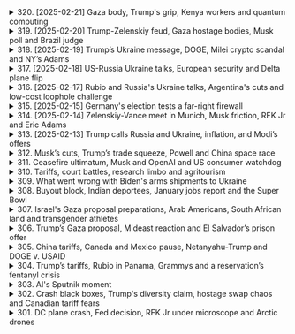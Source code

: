 <details>
<summary>320. [2025-02-21] Gaza body, Trump's grip, Kenya workers and quantum computing</summary><br>

<a href="https://www.youtube.com/watch?v=S0_Ezj3nmOU" target="_blank">
    <img src="https://img.youtube.com/vi/S0_Ezj3nmOU/maxresdefault.jpg" 
        alt="[Youtube]" width="200">
</a>

# Gaza body, Trump's grip, Kenya workers and quantum computing

### 文章重點整理

#### 一、核心議題  
1. **移民政策與勞動力外流**：肯尼亞因年輕人口迅速增長，但國內無法提供足夠的就業機會，轉而將勞動力輸出至德國等國家。  
2. **量子計算技術突破**：微軟宣布其新型芯片Mayana 1在錯誤率控制方面取得進展，可能使量子電腦於數年內問世。  

#### 二、問題原因  
1. **肯尼亞國內就業不足**：每年約有100萬年輕人進入勞動市場，但僅能創造20萬 formal 就業機會。  
2. **接收國 demographic挑戰**：德國等國家因人口老化和生育率下降，面對技能型勞動力短缺，估計缺額高達40萬人。  
3. **量子計算技術瓶頸**：過去量子芯片錯誤率過高，限制其實用性。  

#### 三、各界看法  
1. **肯尼亞國內批評**：質疑政府爲何不利用本地人才資源，反而流失勞動力。  
2. **德國政治反應**：即將迎來的大選中，反對移民的政黨勢頭上升，可能影響政策執行。  
3. **科技界期待**：微軟的技術突破被視為量子計算邁向商業化的重要裏程碑。  

#### 四、主要影響  
1. **肯尼亞經濟發展**：勞動力外流雖可解決短期失業問題，但可能削弱國內人力資源，影響長期經濟增長。  
2. **德國勞動市場**：外籍勞工的加入或彌補技能缺口，但也可能引發社會整合挑戰。  
3. **科技進步**：量子電腦若能商業化，將推動材料科學、藥物研發等領域的突破性進展。  

#### 五、處理方案  
1. **肯尼亞**：簽署勞動協議輸出勞力，並探索本地產業發展和職業訓練計劃以提升就業機會。  
2. **德國**：修訂移民法規，平衡吸引外來勞工與照顧本地就業的政策。  
3. **科技界**：持續研發降低錯誤率的量子芯片技術，加速其實用化進程。  

#### 六、未來發展  
1. **移民政策趨勢**：非洲國家可能進一步增加勞動力輸出，而歐洲國家將面臨更多移民相關的政治和社會議題。  
2. **量子計算商業化**：微軟的技術突破若能持續，量子電腦有望在幾年內於特定行業中應用，如藥物研發、材料科學等。  

#### 七、結論  
1. **肯尼亞案例**：勞動力外流雖短期紓解失業壓力，但需平衡國內發展與國際合作的雙重考量。  
2. **量子計算突破**：技術進展為人類社會帶來潛在的巨大變化，值得持續關注和投資。
</details>

<details>
<summary>319. [2025-02-20] Trump-Zelenskiy feud, Gaza hostage bodies, Musk poll and Brazil judge</summary><br>

<a href="https://www.youtube.com/watch?v=YVxskEa7BNQ" target="_blank">
    <img src="https://img.youtube.com/vi/YVxskEa7BNQ/maxresdefault.jpg" 
        alt="[Youtube]" width="200">
</a>

# Trump-Zelenskiy feud, Gaza hostage bodies, Musk poll and Brazil judge

### 文章整理與分析

本文涵蓋了多個重要的國際新聞主題，涉及政治、經濟、科技和社會等領域。以下是對文章重點的整理和歸納：

---

#### **核心議題**

1. **美俄地緣政治 conflict**
   - 美國總統拜登宣布向烏克蘭提供價值 8 億美元的軍事援助。
   - 俄羅斯總統普丁聲稱俄羅斯正遭受「全面經濟-war」，並對美俄 relations 表示擔憂。

2. **全球能源危機**
   - 石油輸出國組織（OPEC）決定保持原油產量不變，以應對全球能源需求。
   - 多個歐洲國家因能源價格上漲面臨經濟壓力。

3. **科技與社會影響**
   - 特斯拉執行長馬斯克宣布將裁員 10% 的員工，並計劃將公司轉型為一家「遠程辦公」企業。
   - 英特爾宣布將於 2024 年推出新一代處理器，以應對市場需求。

---

#### **問題原因**

1. **美俄地緣政治 conflict**
   - 美國對烏克蘭的軍事援助加劇了美俄 relations 的緊張。
   - 俄羅斯對能源價格的控制力を受到國際制裁的影響。

2. **全球能源危機**
   - 地緣政治不穩定導致能源供應鏈受阻。
   - 綠能轉型的速度緩慢，未能有效替代傳統化石燃料。

3. **科技與社會影響**
   - 經濟衰退壓力下，科技公司面臨成本控制和效率提升的挑戰。
   - 遜工潮和通貨膨脹加劇了勞動力市場的不穩定性。

---

#### **各界看法**

1. **美俄地緣政治 conflict**
   - 西方國家普遍支持美國的對烏克蘭援助政策，但同時擔心軍事衝突進一步升級。
   - 俄羅斯盟友如伊朗和北朝鮮表示支持普丁的立場。

2. **全球能源危機**
   - 石油輸出國組織（OPEC）成員國認為保持產量穩定是平衡市場供需的最佳方式。
   - 國際金融機構呼籲加速綠能轉型，以減少對化石燃料的依賴。

3. **科技與社會影響**
   - 科技公司員工普遍擔心裁員潮會影響其職涯發展。
   - 社會組織和勞工團體批評科技公司的管理層缺乏人文關懷。

---

#### **主要影響**

1. **美俄地緣政治 conflict**
   - 經濟制裁進一步加劇，導致全球金融市場波動。
   - 多個國家的能源價格上漲，影響民生經濟。

2. **全球能源危機**
   - 能源價格高企抑制了消費需求，影響整體經濟增長。
   - 對環境保護和氣候變化的關注進一步提高。

3. **科技與社會影響**
   - 科技公司的裁員潮可能引發更多的失業問題。
   - 遜工運動加劇了勞資矛盾，影響社會穩定。

---

#### **處理方案**

1. **美俄地緣政治 conflict**
   - 國際組織呼籲雙方恢復對話，避免軍事衝突進一步升級。
   - 美國盟友同意分擔更多的防務支出，以分散風險。

2. **全球能源危機**
   - 加快綠能轉型的步伐，增加可再生能源的產出能力。
   - 國家間簽署更多能源合作協議，確保供應鏈的穩定性。

3. **科技與社會影響**
   - 科技公司應該承擔更多的社會責任，避免過度削減員工數量。
   - 政府應該制定更完善的勞工保護法規，保障工人權益。

---

#### **未來發展**

1. **美俄地緣政治 conflict**
   - 美俄 relations 的未來將取決於雙方的戰略選擇和國際形勢的變化。
   - 可能會出現更多的局部 conflict，影響全球安全格局。

2. **全球能源危機**
   - 隨著綠能技術的進步，可再生能源的市場佔有率將逐步提高。
   - 國家間的合作將更加密切，共同應對能源挑戰。

3. **科技與社會影響**
   - 科技公司將進一步推動 automation 和人工智能的應用，提高生產效率。
   - 社會對科技公司的監管將更加嚴格，以平衡創新和倫理的關係。

---

#### **結論**

本文所涉及的多個議題相互關聯，共同塑造了當前的國際形勢。美俄地緣政治 conflict 和全球能源危機對經濟和社會產生了深遠影響，而科技公司的裁員潮則進一步加劇了勞動力市場的不穩定性。未來的發展將取決於各國政府和企業如何應對這些挑戰，以及國際社會是否能通過合作共同尋找解決方案。
</details>

<details>
<summary>318. [2025-02-19] Trump’s Ukraine message, DOGE, Milei crypto scandal and NY’s Adams</summary><br>

<a href="https://www.youtube.com/watch?v=6zmTW3Rs8f4" target="_blank">
    <img src="https://img.youtube.com/vi/6zmTW3Rs8f4/maxresdefault.jpg" 
        alt="[Youtube]" width="200">
</a>

# Trump’s Ukraine message, DOGE, Milei crypto scandal and NY’s Adams

### 文章整理：多個國際新聞要點分析

---

#### 1. 核心議題  
- **地緣政治與經濟**：阿根廷總統 Mauricio Macri 涉嫌推薦一款崩盤加密貨幣的事件，引發國內信任危機。
- **法律與政治**：紐約市長 Eric Adams 面臨司法部要求撤銷刑事指控，可能涉及移民政策的政治幹預。
- **科技與天文學**：NASA 的詹姆斯·韋伯太空望遠鏡提供銀河中心超大質量黑洞的高分辨率影像，揭示宇宙奧祕。

---

#### 2. 問題原因  
- **阿根廷加密貨幣事件**：Macri 政府被指涉嫌操縱市場，推薦一款後迅速崩盤的加密貨幣，導致公眾對其金融政策的信心下降。
- **紐約市長案件**：司法部要求撤銷指控可能與 Adams 的移民政策立場有關，涉嫌政治壓力。
- **天文學研究限制**：超大黑洞的研究受限於過去望遠鏡能力不足，詹姆斯·韋伯的高分辨率影像提供了新視角。

---

#### 3. 各界看法  
- **阿根廷國內**：反對派議員提出彈劾 motion，指控 Macri 操縱市場；公眾信任下降，影響其政治聲望。
- **美國司法部門**：部分檢察官辭職以抵制撤銷案件的命令，反映內部對政治幹預司法的抗議。
- **天文學界**：研究人員贊賞詹姆斯·韋伯的突破性發現，稱其為黑洞研究開創新章。

---

#### 4. 主要影響  
- **阿根廷政治**：Macri 的聲望受損，國內經濟改革進程可能延誤。
- **紐約市政政局**：Adams 面臨撤職風險，若被罷免，將引發市長繼任程序的不確定性。
- **天文學研究**：詹姆斯·韋伯的影像為超大黑洞的研究提供關鍵數據，可能改寫對銀河中心的理解。

---

#### 5. 處理方案  
- **阿根廷**：司法部門啟動調查，Macri 承諾合作，但反對派要求辭職。
- **紐約市政**：法官將裁定是否撤銷指控，市長聲譽和政治生涯岌岌可危。
- **天文學研究**：NASA 計劃進一步分析詹姆斯·韋伯的數據，未來可能揭示更多黑洞 secrets。

---

#### 6. 未來發展  
- **阿根廷**：若調查顯示 Macri 涉嫌 fraud，其總統職位將面臨重大威脅；否則，其經濟改革可能復甦。
- **紐約市政**：Adams 的政治命運取決於司法裁決和公眾反應，可能影響即將到來的市長選舉。
- **天文學研究**：詹姆斯·韋伯的數據將繼續推動黑洞和銀河中心的研究，未來或有更多突破性發現。

---

#### 7. 結論  
此文匯集了多個國際要聞，涉及政治、經濟、科技等多個領域。阿根廷新聞事件凸顯了領導人形象管理和市場操縱的風險；紐約市政案件反映了司法與政治的微妙平衡；天文學突破則展示了科技進步對人類理解宇宙能力的提升。這些事件共同體現了當今全球化的複雜性與挑戰。
</details>

<details>
<summary>317. [2025-02-18] US-Russia Ukraine talks, European security and Delta plane flip</summary><br>

<a href="https://www.youtube.com/watch?v=KrnkAj8_I_E" target="_blank">
    <img src="https://img.youtube.com/vi/KrnkAj8_I_E/maxresdefault.jpg" 
        alt="[Youtube]" width="200">
</a>

# US-Russia Ukraine talks, European security and Delta plane flip

### 文章概況  
本篇文章涵蓋了多個國際時事熱點，主要圍繞以下幾個核心議題：  

#### 1. **俄烏局勢與加拿大Delta航空事故**  
   - 加拿大溫哥華皮爾森機場發生重大航空事故，一架_DELTA Airlines_飛機在降落時側翻並起火。事故導致至少三人重傷，另有15人受輕傷。初步調查顯示天氣條件（如強風和大雪）可能是肇事原因。  

#### 2. **美國司法糾紛**  
   - 美國 федерal法院法官正在考慮一項訴訟，旨在阻止elon musk的Doge團隊訪問政府信息系統。此案件由13位民主黨州檢察長提出，擔心這可能會影響各州的教育和公共計劃。  

#### 3. **教皇健康狀況**  
   - 教皇弗朗西斯因呼吸道感染住院治療，梵蒂岡表示他的病情複雜且仍在接受治療。此消息引發了全球信徒的關切與祈禱。  

#### 4. **交通事故**  
   - 在玻利維亞西南部發生一起嚴重交通事故，導致至少31人死亡。初步調查指出司機可能在惡劣路面條件下失去控制，致車輛墜落懸崖。  

#### 5. **澳洲金融政策**  
   - 澳洲央行決定降低利率，為自2020年以來的首次降息。此舉旨在緩解借款人負擔，並可能對該國正在醞釀的選舉產生影響。  

### 核心議題分析  
本篇文章涉及多個國家和領域的重要事件，涵蓋了航空安全、司法糾紛、公共健康、交通事故以及金融政策等主題。這些事件反映了當前全球面臨的一些共同挑戰，包括安全性問題、自然條件對人類活動的影響、經濟政策調整以應對通脹壓力，以及國際政治格局中的博弈。

---

### 各界看法  
1. **航空安全**：此次Delta航空事故引發了對冬季天氣條件下飛行安全性的廣泛討論。航管部門和航空公司可能需要重新評估航班安排和安全措施。  
2. **司法與行政權力的平衡**：elon musk的Doge團隊訪問政府信息系統的爭議，反映了科技巨擘與政府之間的權力博弈，以及如何在保障公共利益與鼓勵創新之間取得平衡。  
3. **教皇健康問題**：全球atholic信眾對教皇健康的關切體現了信仰的力量和領導人健康狀況對國際事務的潛在影響。  
4. **交通事故原因**：玻利維亞事故再次提醒我們，惡劣道路條件和司機疲勞是交通安全的重大隱患。  
5. **金融政策調整**：澳洲央行的降息決定反映了全球經濟形勢的壓力，尤其是 inflation 的持續影響以及對借款人支持的需求。

---

### 主要影響  
1. **航空業**：事故可能導致飛行安全規範的修訂，增加航班延誤和成本。  
2. **司法與行政**：此案件若敗訴，可能削弱政府機構的信息安全防護能力。  
3. **公共健康**：教皇的健康狀況可能對全球atholic社區造成情緒波動，並引發對老年領導人健康的關注。  
4. **交通事故**：此事件將促使相關國家重新評估道路安全措施和司機培訓標準。  
5. **金融市場**：降息政策可能刺激經濟增長，但亦可能影響貨幣政策的有效性。

---

### 處理方案  
1. **航空事故**：加拿大交通部應該立即展開全面調查，並根據結果修訂飛行安全指引。  
2. **司法糾紛**：法院應在保障公共利益的同時，平衡科技公司的創新自由。  
3. **教皇健康**：梵蒂岡醫療團隊需密切監控教皇病情，並及時向全球公眾通報最新狀況。  
4. **交通事故**：玻利維亞政府應該加強道路安全法規，並改善惡劣路段的標誌和อำนวยความ方便。  
5. **金融政策**：澳洲央行需持續Monitoring inflation 輪廓，並根據數據調整貨幣政策。

---

### 未來發展  
1. **航空業**：隨著天氣條件的變化，航空公司可能增加/weather 預警系統的投資，以降低飛行風險。  
2. **司法與行政**：此案件的裁決將為未來類似爭議提供法律參考，影響科技公司與政府機構之間的合作模式。  
3. **公共健康**：教皇的康復進展將受到全球關注，並可能影響 catholic 教會的內部結構和領導權交接。  
4. **交通事故**：相關國家可能引入更嚴格的道路安全法規，以降低未來事故發生率。  
5. **金融市場**：全球經濟形勢的變化將繼續影響央行的貨幣政策，澳洲央行需保持靈活性以應對通脹和經濟增長的雙重挑戰。

---

### 全文大綱  
1. **International Incidents and Crises**: Overview of global events impacting various sectors.  
2. **Canadian Delta Airlines Crash**: Investigation into causes and implications for aviation safety.  
3. **U.S. Judicial Dispute Over Government Information Systems**: Balancing innovation and public interest in administrative powers.  
4. **Pope's Health Condition**: Global reaction and implications for the catholic community.  
5. **Road Traffic Accident in Bolivia**: Causes, consequences, and future road safety measures.  
6. **Australian Monetary Policy Adjustments**: Impact of central bank decisions on economic stability.  

--- 

此文總結了多個國際事件的最新發展，並提供了對這些事件的深入分析與未來展望。
</details>

<details>
<summary>316. [2025-02-17] Rubio and Russia's Ukraine talks, Argentina's cuts and low-cost loophole challenge</summary><br>

<a href="https://www.youtube.com/watch?v=EqpFI4T1Gq4" target="_blank">
    <img src="https://img.youtube.com/vi/EqpFI4T1Gq4/maxresdefault.jpg" 
        alt="[Youtube]" width="200">
</a>

# Rubio and Russia's Ukraine talks, Argentina's cuts and low-cost loophole challenge

### 小節一：核心議題  
1. **地緣政治與貿易政策**：美中貿易摩擦背景下，美國政府針對中國貨物的關稅政策及其執行問題。  
2. **免稅通道的濫用**：Domestic Minimum Value (DV) 通道被用於逃避關稅，導致美國 Customs 面臨挑戰。  
3. **阿根廷經濟改革**：阿根廷總統馬克裏（Mauricio Macri）推行的去規管政策及其對經濟的影響。  

---

### 小節二：問題原因  
1. **美中貿易政策執行困難**：特朗普政府結束 duty-free 入境後，大量中國貨物湧入，導致口岸堵塞。  
2. **免稅通道設計缺陷**：美國郵政㿠（USPS）原本為處理信件設計，並不適合徵收關稅，導致實施困難。  
3. **阿根廷貧富差距擴大**：去規管政策雖帶來短期財政盈餘，但貧困率上升，引發公共不滿。  

---

### 小節三：各界看法  
1. **美國政府**：希望通過改革.Domestic Minimum Value 通道，防止化學品前體流入，並彌合貿易 tariff 差距。  
2. **專家與業界**：認為短時間內難以完全關閉該通道， USPS 系統不足是主要瓶頸。  
3. **阿根廷民眾**：改革初期雖平息了部分抗議，但貧困問題的長期解決仍需更多支援。  

---

### 小節四：主要影響  
1. **美國貿易系統**：口岸堵塞影響進口效率，可能擾動供應鏈。  
2. **阿根廷經濟**：短期財政改善，但貧富差距擴大引發社會不穩定風險。  
3. **全球貿易格局**：美中 trade war 反映出地緣政治對貿易政策的深刻影響。  

---

### 小節五：處理方案  
1. **美國政府**：針對.Domestic Minimum Value 通道，擬重新啟動改革，但需解決 USPS 系統限制。  
2. **阿根廷政府**：計劃通過中期選舉鞏固政治支持，進一步推進 deregulation 政策。  
3. **國際貿易體系**：各方呼籲建立更透明的貿易規則，以應對全球化背景下的新挑戰。  

---

### 小節六：未來發展  
1. **美國貿易政策**：預期美中 trade war 將持續影響全球貿易，美國可能尋求更多技術手段彌合關稅漏洞。  
2. **阿根廷政治與經濟**：中期選後，馬克裏能否獲得更廣泛的政治支持將決定其改革的成敗。  
3. **全球貿易治理**：各方需協力改善國際貿易規則，以應對科技與地緣政治變化的挑戰。  

---

### 小節七：結論  
1. 美國針對中國貨物的免稅通道改革暴露了其貿易政策執行的系統性問題，短期內難以徹底解決。  
2. 阿根廷的去規管政策雖帶來短期經濟改善，但貧困問題的長期 해결은 여전히 불확실하다.  
3. 全球貿易格局在地緣政治與科技變化的推動下將進一步調整，各國需尋求平衡增長與社會公平的道路。
</details>

<details>
<summary>315. [2025-02-15] Germany's election tests a far-right firewall</summary><br>

<a href="https://www.youtube.com/watch?v=2LCLHsZKZQE" target="_blank">
    <img src="https://img.youtube.com/vi/2LCLHsZKZQE/maxresdefault.jpg" 
        alt="[Youtube]" width="200">
</a>

# Germany's election tests a far-right firewall

### 德國大選分析與影響

#### 政治格局
1. **選舉後的政治形勢**  
   德國選舉制度要求政黨需獲得至少5%的票數才能進入議會，這導致政局通常由多個政黨共同組成的聯合政府主導。本次選舉中，保守派和左翼政黨均表現活躍，可能影響未來政策方向。

2. **主要政黨動向**  
   - **基督教民主聯盟（基民盟）**：作為傳統執政黨，基民盟在移民和經濟政策上持穩健立場。
   - **社民黨（SPD）**：主張擴大社會福利，強調團結與改革委員會。
   - **自由民主黨（FDP）**：支持市場自由化，推動structural reforms。
   - **左翼政黨（如die Linke和Aufstehen Neunundzwanzig）**：反對烏克蘭援助，倡導和平與反對武器供應。

3. **聯合政府的挑戰**  
   結構性改革需獲得議會三分之二多數支持，這增加了政策實施的難度。若極端政黨席位增加，可能進一步制衡主流政黨。

#### 經濟與社會影響
1. **移民問題**  
   右翼政黨如德國另類選擇（AfD）主張強化邊境管控，限制移民進入。此立場可能引發其他歐洲國家效仿，形成 domino 效應。

2. **烏克蘭危機與俄羅斯政策**  
   德國內部就是否繼續援助烏克蘭存在分歧。若左翼政黨席位增加，或影響對烏軍事和經濟支持，從而削弱歐洲整體防禦能力。

3. **結構性改革的阻力**  
   經濟改革需要多方協調，若極端政黨:blocking power增加，將導致政策難以通過，影響德國及歐洲經濟表現。

#### 地區與全球影響
1. **對歐盟的影響**  
   德國為歐盟第二大經濟體，其政治穩定性和經濟表現直接影響歐洲乃至全球市場。若德國內政不穩，將削弱其在國際事務中的領導力。

2. **烏克蘭戰爭的支撐**  
   美德關係緊密，美國政府已表態支持德國右翼政黨。德國選舉結果可能影響其對俄政策及對烏援助力度，進而改變東歐地緣政治格局。

3. **移民與 asylum 問題**  
   德國內部移民議題的激化可能引發鄰國效仿，進一步加劇歐洲 asylum 系統壓力。

### 總結
德國大選結果將影響國內政策走向、歐盟整體穩定及烏克蘭危機處理。選後政局若趨向 fragmentation，可能導致政策實施困難，並於移民、經濟改革等方面帶來挑戰。
</details>

<details>
<summary>314. [2025-02-14] Zelenskiy-Vance meet in Munich, Musk friction, RFK Jr and Eric Adams</summary><br>

<a href="https://www.youtube.com/watch?v=_-Vi0sqEJeM" target="_blank">
    <img src="https://img.youtube.com/vi/_-Vi0sqEJeM/maxresdefault.jpg" 
        alt="[Youtube]" width="200">
</a>

# Zelenskiy-Vance meet in Munich, Musk friction, RFK Jr and Eric Adams

### 總覽
本文涵蓋了多個重要事件和發展，主要圍繞政治、經濟和科技領域。以下是對文章內容的清哳、客觀的重點整理。

---

### 1. **穆斯克與特朗普政府的互動**
- **背景**：埃隆·穆斯克（Elon Musk）近期在影響聯邦機構方面動作頻繁，引發內部不滿。
- **具體問題**：
  - 穆斯克未充分溝通其行動，例如某些電子郵件和買斷offers。
  - 白宮團隊通過後ANTEEMI（X的前身）了解相關信息。
- **影響**：此情況可能導致白宮內部的緊張關係進一步升級，甚至引發更大規模的衝突。
- **未來展望**：需密切關注穆斯克與特朗普政府之間的合作模式和溝通機制。

---

### 2. **特朗普政府的人事變動**
#### a. **羅伯特·肯尼迪出任衛生及公眾服務部祕書長**
- **任命細節**：
  - 羅伯特·F·肯尼迪（Robert F. Kennedy Jr）已被委任為美國衛生及公眾服務部（HHS）祕書長。
  - 賈裡德·克努森（Jared Kushner）在任命儀式上出席並表達對其能力的信心。
- **政策方向**：
  - 強調「極大透明度」和消除政府利益衝突。
  - 成立「讓美國健康起來」委員會，聚焦慢性病和兒童疾病。
- **關鍵點**：
  - 肯尼迪此前因對疫苗的質疑引發爭議，但在任命過程中做出了承諾，確保不會刪除有關疫苗的官方聲明。
  - 只有路易斯安那州共和黨參議員比爾·卡西（Bill Cassidy）曾表示保留意見，但最終支持該提名。

#### b. **特朗普 Administration 的穩定性**
- **內部動蕩的可能性**：
  - 穆斯克的影響力和白宮團隊的溝通不暢可能削弱政府的穩定性。
  - 特朗普administration過去以混亂著稱，此事件或將引發新的內鬥。

---

### 3. **全球貿易形勢**
- **特朗普的關稅政策**：
  - 特朗普宣布考慮實施針對性 tariffs，這可能引發全球貿易戰。
  - 市場反應：Wall Street 上漲，債券收益率下降，顯示投資者對通脹壓力減輕的信心。
- **潛在影響**：
  - 若特朗普進一步推進關稅政策，將對全球經濟造成重大影響。
  - 短期內，此政策被視為談判策略，旨在向貿易夥伴施壓以換取讓步。

---

### 4. **其他熱點話題**
#### a. **情人節_podcast 推薦**：
- 文章提及一檔名為「 Econ World」的 Podcast，探討中央銀行在利率政策上的分歧。
- 主要焦點：美聯儲與全球央行在貨幣政策上的差異，以及特朗普的貿易政策對金融市場的影響。

#### b. **情人節快樂**：
- 文章最後祝願聽眾情人節快樂，並提醒大家可以通過 reuters.com 或 Reuters App 查閱更多詳細內容。

---

### 總結
本文主要圍繞特朗普政府的關鍵人事變動、穆斯克的影響力以及全球貿易形勢展開。肯尼迪出任HHS祕書長和穆斯克與白宮的互動是當前焦點，而特朗普的關稅政策則可能帶來全球性經濟挑戰。此外，文章還提及了一些輕松話題，如情人節 Podcast 推薦，體現了節目在嚴肅新聞之外的多元化風格。
</details>

<details>
<summary>313. [2025-02-13] Trump calls Russia and Ukraine, inflation, and Modi’s offers</summary><br>

<a href="https://www.youtube.com/watch?v=Qdsffi7aFdk" target="_blank">
    <img src="https://img.youtube.com/vi/Qdsffi7aFdk/maxresdefault.jpg" 
        alt="[Youtube]" width="200">
</a>

# Trump calls Russia and Ukraine, inflation, and Modi’s offers

### 新聞要點整理

#### 1. **雪地大戰**
   - **描述**: 約翰stown舉行了一場規模龐大的冰雪大戰，共計120支隊伍參賽。
   - **焦點**: 參賽者展示了在嚴寒環境下奮鬥的毅力與決心。

#### 2. **印度-US貿易談判**
   - **背景**: 索古吉·密拉特報導，印度總理莫迪訪美，旨在緩和美印之間的貿易緊張。
   - **議題**:
     - 貿易壁壘：美國針對印度高 tariffs 的批評，印度考慮降低部分商品如外科器械和電子產品的關稅。
     - 防務合作：特朗普希望印度增加武器採購，提升防務夥伴關係。
     - 合法移民：討論如何區分合法與非法移民，避免惡化雙邊關係。

#### 3. **美國經濟前景**
   - **數據**: 1月消費者物價指數（CPI）上漲，呈現廣泛的價格攀升趨勢。
   - **分析**:
     - 經濟學者的初步看法認為此為短期現象，可能迅速過坎。
     - 尚未明確特朗普政策對此輪通脹的影響。

#### 4. **美印移民政策**
   - **爭議**: 特朗普政府此前因強硬 deportation（包括使用軍機遣返非法移民）引發批評。
   - **焦點**: 莫迪訪美期間，雙方將討論如何區分高技能印度移民與 undocumented 羣體。

#### 5. **Reuters Podcast 推薦**
   - **名稱**:《 Economan World》節目探討美國聯邦儲備銀行（FED）保持利率不變的原因。
   - **亮點**:
     - 解析為何其他主要央行選擇降息，而FED維持利率政策。
     - 可在Reuters App或各大串流平臺收聽。

#### 6. **印度-US 航空業議題**
   - **焦點**: 印度曾因對 Harley-Davidson 摩託車徵收高 tariffs 嗎，後已大幅降低關稅。
   - **象徵意義**: 展示了印度在貿易保護政策下的彈性與調整能力。

#### 7. **Reuters.com 和 Podcast 頻道**
   - **資源**: 所有新聞故事均可通過 reuters.com 或 Reuters App 查閱。
   - **建議**: 訂閱喜歡的_podcast平臺，持續追蹤每日頭條新聞。
</details>

<details>
<summary>312. Musk’s cuts, Trump’s trade squeeze, Powell and China space race</summary><br>

<a href="https://www.youtube.com/watch?v=jcU2S-7yv5k" target="_blank">
    <img src="https://img.youtube.com/vi/jcU2S-7yv5k/maxresdefault.jpg" 
        alt="[Youtube]" width="200">
</a>

# Musk’s cuts, Trump’s trade squeeze, Powell and China space race


</details>

<details>
<summary>311. Ceasefire ultimatum, Musk and OpenAI and US consumer watchdog</summary><br>

<a href="https://www.youtube.com/watch?v=M7TMJ8hSsPs" target="_blank">
    <img src="https://img.youtube.com/vi/M7TMJ8hSsPs/maxresdefault.jpg" 
        alt="[Youtube]" width="200">
</a>

# Ceasefire ultimatum, Musk and OpenAI and US consumer watchdog


</details>

<details>
<summary>310. Tariffs, court battles, research limbo and agritourism</summary><br>

<a href="https://www.youtube.com/watch?v=jN_WgL5BU2U" target="_blank">
    <img src="https://img.youtube.com/vi/jN_WgL5BU2U/maxresdefault.jpg" 
        alt="[Youtube]" width="200">
</a>

# Tariffs, court battles, research limbo and agritourism


</details>

<details>
<summary>309. What went wrong with Biden's arms shipments to Ukraine</summary><br>

<a href="https://www.youtube.com/watch?v=tOqobEPSNbQ" target="_blank">
    <img src="https://img.youtube.com/vi/tOqobEPSNbQ/maxresdefault.jpg" 
        alt="[Youtube]" width="200">
</a>

# What went wrong with Biden's arms shipments to Ukraine


</details>

<details>
<summary>308. Buyout block, Indian deportees, January jobs report and the Super Bowl</summary><br>

<a href="https://www.youtube.com/watch?v=6sUMU8cttxA" target="_blank">
    <img src="https://img.youtube.com/vi/6sUMU8cttxA/maxresdefault.jpg" 
        alt="[Youtube]" width="200">
</a>

# Buyout block, Indian deportees, January jobs report and the Super Bowl


</details>

<details>
<summary>307. Israel's Gaza proposal preparations, Arab Americans, South African land and transgender athletes</summary><br>

<a href="https://www.youtube.com/watch?v=wXcaXsDRNZ4" target="_blank">
    <img src="https://img.youtube.com/vi/wXcaXsDRNZ4/maxresdefault.jpg" 
        alt="[Youtube]" width="200">
</a>

# Israel's Gaza proposal preparations, Arab Americans, South African land and transgender athletes


</details>

<details>
<summary>306. Trump’s Gaza proposal, Mideast reaction and El Salvador’s prison offer</summary><br>

<a href="https://www.youtube.com/watch?v=P3xjIKGPbKA" target="_blank">
    <img src="https://img.youtube.com/vi/P3xjIKGPbKA/maxresdefault.jpg" 
        alt="[Youtube]" width="200">
</a>

# Trump’s Gaza proposal, Mideast reaction and El Salvador’s prison offer


</details>

<details>
<summary>305. China tariffs, Canada and Mexico pause, Netanyahu-Trump and DOGE v. USAID</summary><br>

<a href="https://www.youtube.com/watch?v=xk4tVhK-hSc" target="_blank">
    <img src="https://img.youtube.com/vi/xk4tVhK-hSc/maxresdefault.jpg" 
        alt="[Youtube]" width="200">
</a>

# China tariffs, Canada and Mexico pause, Netanyahu-Trump and DOGE v. USAID


</details>

<details>
<summary>304. Trump’s tariffs, Rubio in Panama, Grammys and a reservation’s fentanyl crisis</summary><br>

<a href="https://www.youtube.com/watch?v=fZLecgvIpkI" target="_blank">
    <img src="https://img.youtube.com/vi/fZLecgvIpkI/maxresdefault.jpg" 
        alt="[Youtube]" width="200">
</a>

# Trump’s tariffs, Rubio in Panama, Grammys and a reservation’s fentanyl crisis


</details>

<details>
<summary>303. AI's Sputnik moment</summary><br>

<a href="https://www.youtube.com/watch?v=lLW7wg76gvc" target="_blank">
    <img src="https://img.youtube.com/vi/lLW7wg76gvc/maxresdefault.jpg" 
        alt="[Youtube]" width="200">
</a>

# AI's Sputnik moment


</details>

<details>
<summary>302. Crash black boxes, Trump's diversity claim, hostage swap chaos and Canadian tariff fears</summary><br>

<a href="https://www.youtube.com/watch?v=kwmkbawvPmk" target="_blank">
    <img src="https://img.youtube.com/vi/kwmkbawvPmk/maxresdefault.jpg" 
        alt="[Youtube]" width="200">
</a>

# Crash black boxes, Trump's diversity claim, hostage swap chaos and Canadian tariff fears


</details>

<details>
<summary>301. DC plane crash, Fed decision, RFK Jr under microscope and Arctic drones</summary><br>

<a href="https://www.youtube.com/watch?v=ZXnyPJbqalE" target="_blank">
    <img src="https://img.youtube.com/vi/ZXnyPJbqalE/maxresdefault.jpg" 
        alt="[Youtube]" width="200">
</a>

# DC plane crash, Fed decision, RFK Jr under microscope and Arctic drones


</details>

